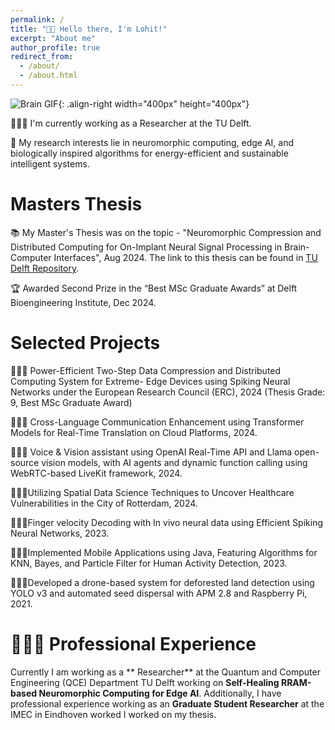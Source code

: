 ```yaml
---
permalink: /
title: "👋🏼 Hello there, I'm Lohit!"
excerpt: "About me"
author_profile: true
redirect_from: 
  - /about/
  - /about.html
---
```




![Brain GIF](https://i.giphy.com/media/v1.Y2lkPTc5MGI3NjExZGkwYjhrOGF1anFocnA0dmV5eGZzZGhhNGx5NHlycnRuaWJhbTRvbSZlcD12MV9pbnRlcm5hbF9naWZfYnlfaWQmY3Q9Zw/bfEJneSL2MkLe/giphy.gif){: .align-right width="400px" height="400px"}

👨🏻‍💻 I'm currently working as a Researcher at the TU Delft.

🔬 My research interests lie in neuromorphic computing, edge AI, and biologically inspired algorithms for energy-efficient and sustainable intelligent systems.

# Masters Thesis
📚 My Master's Thesis was on the topic - "Neuromorphic Compression and Distributed Computing for On-Implant Neural Signal Processing in Brain-Computer Interfaces", Aug 2024. The link to this thesis can be found in [TU Delft Repository](https://repository.tudelft.nl/record/uuid:edb117cf-eac0-4a9e-9e4b-dd90963be03f).

🏆 Awarded Second Prize in the “Best MSc Graduate Awards” at Delft Bioengineering Institute, Dec 2024.

# Selected Projects
👩🏻‍💻 Power-Efficient Two-Step Data Compression and Distributed Computing System for Extreme-
Edge Devices using Spiking Neural Networks under the European Research Council (ERC), 2024
(Thesis Grade: 9, Best MSc Graduate Award)

👩🏻‍💻 Cross-Language Communication Enhancement using Transformer Models for Real-Time
Translation on Cloud Platforms, 2024.

👩🏻‍💻 Voice & Vision assistant using OpenAI Real-Time API and Llama open-source vision models,
with AI agents and dynamic function calling using WebRTC-based LiveKit framework, 2024.

👩🏻‍💻Utilizing Spatial Data Science Techniques to Uncover Healthcare Vulnerabilities in the City of
Rotterdam, 2024.

👩🏻‍💻Finger velocity Decoding with In vivo neural data using Efficient Spiking Neural Networks, 2023.

👩🏻‍💻Implemented Mobile Applications using Java, Featuring Algorithms for KNN, Bayes, and Particle
Filter for Human Activity Detection, 2023.

👩🏻‍💻Developed a drone-based system for deforested land detection using YOLO v3 and automated
seed dispersal with APM 2.8 and Raspberry Pi, 2021.


# 👨🏻‍🔬 Professional Experience

Currently I am working as a ** Researcher** at the Quantum and Computer Engineering (QCE) Department TU Delft  working on **Self-Healing RRAM-based Neuromorphic Computing for Edge AI**.
Additionally, I have professional experience working as an **Graduate Student Researcher** at the IMEC in Eindhoven worked I worked on my thesis. 

<!-- ## 📚 Teaching and Community Contributions
To further contribute to the Machine Learning community, I have a [YouTube](https://www.youtube.com/@borismeinardus) and [Medium](https://medium.com/@boris.meinardus) channel where I publish educational Machine Learning content. -->